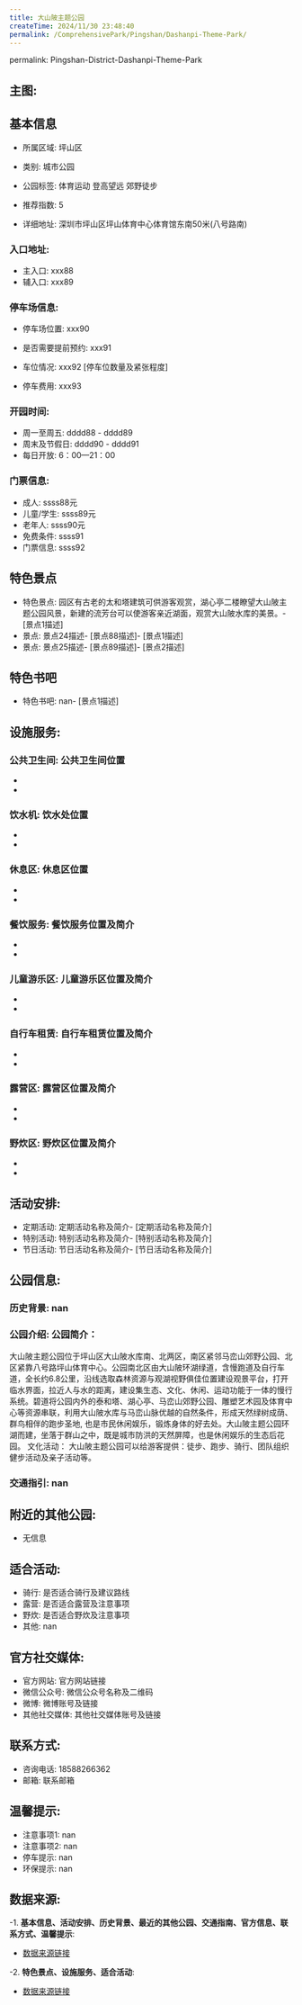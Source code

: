 ```yaml
---
title: 大山陂主题公园
createTime: 2024/11/30 23:48:40
permalink: /ComprehensivePark/Pingshan/Dashanpi-Theme-Park/
---
```

permalink: Pingshan-District-Dashanpi-Theme-Park
<!-- ## 游玩路径: -->

## 主图:
<ImageCard
image="https://cgj.sz.gov.cn/img/4/4005/4005824/10774927.jpg"
title= "大山陂主题公园"
description= "
大山陂主题公园位于坪山区大山陂水库南、北两区，南区紧邻马峦山郊野公园、北区紧靠八号路坪山体育中心。公园南北区由大山陂环湖绿道，含慢跑道及自行车道，全"
date="2024/11/30"
href="/"
author="深圳公园"
/>

## 基本信息

- 所属区域: 坪山区

- 类别: 城市公园

- 公园标签: 体育运动 登高望远 郊野徒步

- 推荐指数: 5

- 详细地址: 深圳市坪山区坪山体育中心体育馆东南50米(八号路南)

### 入口地址:
- 主入口: xxx88
- 辅入口: xxx89
### 停车场信息:
- 停车场位置: xxx90

- 是否需要提前预约: xxx91

- 车位情况: xxx92 [停车位数量及紧张程度]

- 停车费用: xxx93

### 开园时间:
- 周一至周五: dddd88 - dddd89
- 周末及节假日: dddd90 - dddd91
- 每日开放: 6：00—21：00

### 门票信息:
- 成人: ssss88元
- 儿童/学生: ssss89元
- 老年人: ssss90元
- 免费条件: ssss91
- 门票信息: ssss92
## 特色景点
- 特色景点: 园区有古老的太和塔建筑可供游客观赏，湖心亭二楼瞭望大山陂主题公园风景，新建的流芳台可以使游客亲近湖面，观赏大山陂水库的美景。- [景点1描述]
- 景点: 景点24描述- [景点88描述]- [景点1描述]
- 景点: 景点25描述- [景点89描述]- [景点2描述]
## 特色书吧
- 特色书吧: nan- [景点1描述]
## 设施服务:
### 公共卫生间: 公共卫生间位置
- 
- 
### 饮水机: 饮水处位置
- 
- 
### 休息区: 休息区位置
- 
- 
### 餐饮服务: 餐饮服务位置及简介
- 
- 
### 儿童游乐区: 儿童游乐区位置及简介
- 
- 
### 自行车租赁: 自行车租赁位置及简介
- 
- 
### 露营区: 露营区位置及简介
- 
- 
### 野炊区: 野炊区位置及简介

- 
- 
## 活动安排:
- 定期活动: 定期活动名称及简介- [定期活动名称及简介]
- 特别活动: 特别活动名称及简介- [特别活动名称及简介]
- 节日活动: 节日活动名称及简介- [节日活动名称及简介]
## 公园信息:
### 历史背景: nan
### 公园介绍: 公园简介：
大山陂主题公园位于坪山区大山陂水库南、北两区，南区紧邻马峦山郊野公园、北区紧靠八号路坪山体育中心。公园南北区由大山陂环湖绿道，含慢跑道及自行车道，全长约6.8公里，沿线选取森林资源与观湖视野俱佳位置建设观景平台，打开临水界面，拉近人与水的距离，建设集生态、文化、休闲、运动功能于一体的慢行系统。碧道将公园内外的泰和塔、湖心亭、马峦山郊野公园、雕塑艺术园及体育中心等资源串联，利用大山陂水库与马峦山脉优越的自然条件，形成天然绿树成荫、群鸟相伴的跑步圣地, 也是市民休闲娱乐，锻炼身体的好去处。大山陂主题公园环湖而建，坐落于群山之中，既是城市防洪的天然屏障，也是休闲娱乐的生态后花园。
文化活动：
大山陂主题公园可以给游客提供：徒步、跑步、骑行、团队组织健步活动及亲子活动等。
### 交通指引: nan

## 附近的其他公园:
- 无信息

## 适合活动:
- 骑行: 是否适合骑行及建议路线
- 露营: 是否适合露营及注意事项
- 野炊: 是否适合野炊及注意事项
- 其他: nan

## 官方社交媒体:
- 官方网站: 官方网站链接
- 微信公众号: 微信公众号名称及二维码
- 微博: 微博账号及链接
- 其他社交媒体: 其他社交媒体账号及链接

## 联系方式:
- 咨询电话: 18588266362
- 邮箱: 联系邮箱

## 温馨提示:
- 注意事项1: nan
- 注意事项2: nan
- 停车提示: nan
- 环保提示: nan

## 数据来源:
-1. **基本信息、活动安排、历史背景、最近的其他公园、交通指南、官方信息、联系方式、温馨提示**:
- [数据来源链接](https://cgj.sz.gov.cn/xsmh/gysz/csgy/content/post_10774927.html)

-2. **特色景点、设施服务、适合活动**:
- [数据来源链接](https://cgj.sz.gov.cn/xsmh/gysz/csgy/content/post_10774927.html)

